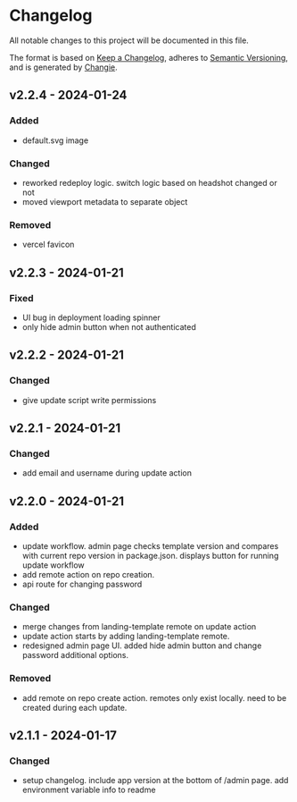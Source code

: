 # Changelog

All notable changes to this project will be documented in this file.

The format is based on [Keep a Changelog](https://keepachangelog.com/en/1.0.0/),
adheres to [Semantic Versioning](https://semver.org/spec/v2.0.0.html),
and is generated by [Changie](https://github.com/miniscruff/changie).

## v2.2.4 - 2024-01-24

### Added

- default.svg image

### Changed

- reworked redeploy logic. switch logic based on headshot changed or not
- moved viewport metadata to separate object

### Removed

- vercel favicon

## v2.2.3 - 2024-01-21

### Fixed

- UI bug in deployment loading spinner
- only hide admin button when not authenticated

## v2.2.2 - 2024-01-21

### Changed

- give update script write permissions

## v2.2.1 - 2024-01-21

### Changed

- add email and username during update action

## v2.2.0 - 2024-01-21

### Added

- update workflow. admin page checks template version and compares with current repo version in package.json. displays button for running update workflow
- add remote action on repo creation.
- api route for changing password

### Changed

- merge changes from landing-template remote on update action
- update action starts by adding landing-template remote.
- redesigned admin page UI. added hide admin button and change password additional options.

### Removed

- add remote on repo create action. remotes only exist locally. need to be created during each update.

## v2.1.1 - 2024-01-17

### Changed

- setup changelog. include app version at the bottom of /admin page. add environment variable info to readme
